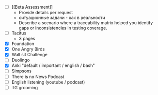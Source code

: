 * [ ] [[Beta Assessment]]
	* Provide details per request
	* ситуационные задачи - как в реальности
	* Describe a scenario where a traceability matrix helped you identify gaps or inconsistencies in testing coverage.
* [ ] Tacitus
	* 3 pages
* [x] Foundation
* [x] One Angry Birds
* [x] Wall sit Challenge
* [ ] Duolingo
* [x] Anki "default / important / english / bash"
* [ ] Simpsons
* [ ] There is no News Podcast
* [ ] English listening (youtube / podcast)
* [ ] TG grooming